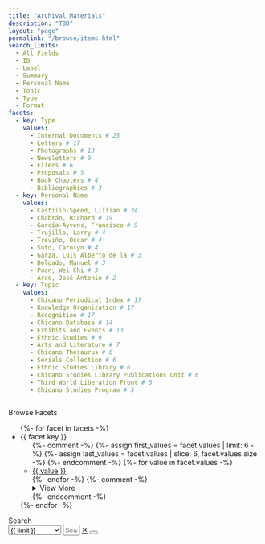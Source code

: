 ```yaml
---
title: "Archival Materials"
description: "TBD"
layout: "page"
permalink: "/browse/items.html"
search_limits:
  - All Fields
  - ID
  - Label
  - Summary
  - Personal Name
  - Topic
  - Type
  - Format
facets:
  - key: Type
    values:
      - Internal Documents # 25
      - Letters # 17
      - Photographs # 13
      - Newsletters # 9
      - Fliers # 6
      - Proposals # 5
      - Book Chapters # 4
      - Bibliographies # 3
  - key: Personal Name 
    values:
      - Castillo-Speed, Lillian # 24
      - Chabrán, Richard # 19
      - García-Ayvens, Francisco # 9
      - Trujillo, Larry # 4
      - Treviño, Oscar # 4
      - Soto, Carolyn # 4
      - Garza, Luis Alberto de la # 3
      - Delgado, Manuel # 3
      - Poon, Wei Chi # 3
      - Arce, José Antonio # 2
  - key: Topic 
    values:
      - Chicano Periodical Index # 17
      - Knowledge Organization # 17
      - Recognition # 17
      - Chicano Database # 14
      - Exhibits and Events # 13
      - Ethnic Studies # 9
      - Arts and Literature # 7
      - Chicano Thesaurus # 6
      - Serials Collection # 6
      - Ethnic Studies Library # 6
      - Chicano Studies Library Publications Unit # 6
      - Third World Liberation Front # 5
      - Chicano Studies Program # 5
---
```


<script src="https://unpkg.com/itemsjs@2.1.24/dist/index.umd.js"></script>
<script src="https://unpkg.com/lunr/lunr.js"></script>
<script>
  async function fetchData(dataFile) {
    const response = await fetch(dataFile);
    const data = await response.json();
    return data;
  }
  window.prefixUrl    = "{{ '/' | url }}";
  window.promisedData = fetchData("{{ '/items.json' | url }}"); 
</script>

<div class="md:flex pb-10 not-prose">
  <aside class="flex-none md:block md:basis-1/4 xl:basis-1/5 hidden md:text-sm">
    <div class="font-bold text-2xl tracking-tight mb-4">Browse Facets</div>
    <ul>
      {%- for facet in facets -%}
      <li class="pb-5">
        <div class="text-xl tracking-tight mb-1">{{ facet.key }}</div>
        <ul>
          {%- comment -%}
          {%- assign first_values = facet.values | limit: 6 -%}
          {%- assign last_values = facet.values | slice: 6, facet.values.size  -%}
          {%- endcomment -%}
          {%- for value in facet.values -%}
          <li class="border-t border-neutral py-1"><a data="{{ value | remove: ',' | remove: '.' }}" class="link hover:text-accent" href="{{ '/browse/items.html' | url }}?limit={{ facet.key | uri_encode }}&query={{ value | uri_encode }}">{{ value }}</a></li>
          {%- endfor -%}
          {%- comment -%}
          <details>
            {%- for value in last_values -%}
            <li class="border-t border-neutral py-1"><a href="{{ '/browse/items.html' | url }}?limit={{ facet.key | uri_encode }}&query={{ value | uri_encode }}">{{ value }}</a></li>
            {%- endfor -%}
            <summary class="text-accent cursor-pointer">
            View More
            </summary>
          </details>
          {%- endcomment -%}
        </ul>
      </li>
      {%- endfor -%}
    </ul>
  </aside>

  <section class="flex-auto md:basis-3/4 xl:basis-4/5 md:px-10 not-prose">
    <div class="font-bold text-2xl tracking-tight mb-4">Search</div>
    <div class="join w-full max-w-full mb-8">
      <select size="1" aria-label="select field to search within" id="search-limit-select" class="focus:outline-none select select-bordered md:select-md select-sm join-item border-1 border-base-content">
        <option disabled>Search Within</option>
        {%- for limit in search_limits -%}
        <option>{{ limit }}</option>
        {%- endfor -%}
      </select>
      <input size="1" id="search-input" class="focus:outline-none font-mono input grow input-bordered md:input-md input-sm join-item border-1 border-base-content" placeholder="Search"/>
      <a href="{{ '/browse/items.html' | url }}" size="1" class="focus:outline-none btn btn-sm md:btn-md btn-outline join-item">✕</a>
      <button size="1" aria-label="submit search query" id="search-submit" class="focus:outline-none btn btn-sm md:btn-md btn-outline join-item">
        <svg xmlns="http://www.w3.org/2000/svg" viewBox="0 0 16 16" fill="currentColor" class="w-4 h-4 opacity-70"><path fill-rule="evenodd" d="M9.965 11.026a5 5 0 1 1 1.06-1.06l2.755 2.754a.75.75 0 1 1-1.06 1.06l-2.755-2.754ZM10.5 7a3.5 3.5 0 1 1-7 0 3.5 3.5 0 0 1 7 0Z" clip-rule="evenodd" /></svg>
      </button>
    </div>
    <div id="results-info"></div>
    <div id="results" class="grid grid-cols-2 sm:grid-cols-3 lg:grid-cols-5 gap-10 gap-y-5 items-center">
    </div>
  </section>

</div>

<script src="{{ '/js/search.js' | url }}"></script>